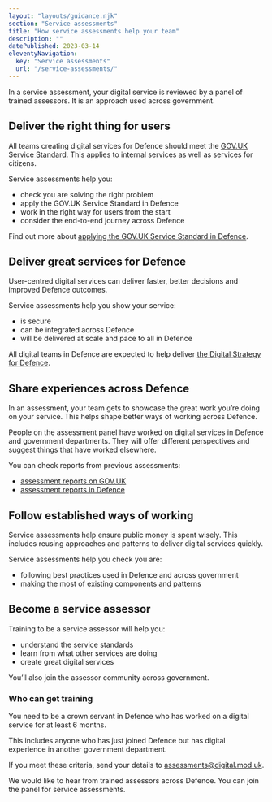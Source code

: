 ```yaml
---
layout: "layouts/guidance.njk"
section: "Service assessments"
title: "How service assessments help your team"
description: ""
datePublished: 2023-03-14
eleventyNavigation:
  key: "Service assessments"
  url: "/service-assessments/"
---
```


In a service assessment, your digital service is reviewed by a panel of trained assessors. It is an approach used across government.

## Deliver the right thing for users 

All teams creating digital services for Defence should meet the [GOV.UK Service Standard](https://www.gov.uk/service-manual/service-standard). This applies to internal services as well as services for citizens. 

Service assessments help you: 

- check you are solving the right problem 
- apply the GOV.UK Service Standard in Defence
- work in the right way for users from the start
- consider the end-to-end journey across Defence

Find out more about [applying the GOV.UK Service Standard in Defence](https://servicemanual.digital.mod.uk/meet-the-standard/).

## Deliver great services for Defence

User-centred digital services can deliver faster, better decisions and improved Defence outcomes. 

Service assessments help you show your service:

- is secure 
- can be integrated across Defence 
- will be delivered at scale and pace to all in Defence

All digital teams in Defence are expected to help deliver [the Digital Strategy for Defence](https://assets.publishing.service.gov.uk/government/uploads/system/uploads/attachment_data/file/990114/20210421_-_MOD_Digital_Strategy_-_Update_-_Final.pdf). 


## Share experiences across Defence

In an assessment, your team gets to showcase the great work you’re doing on your service. This helps shape better ways of working across Defence.

People on the assessment panel have worked on digital services in Defence and  government departments. They will offer different perspectives and suggest things that have worked elsewhere.

You can check reports from previous assessments: 

- [assessment reports on GOV.UK](/service-assessments/service-assessment-reports)
- [assessment reports in Defence](https://www.gov.uk/service-standard-reports)


## Follow established ways of working 

Service assessments help ensure public money is spent wisely. This includes reusing approaches and patterns to deliver digital services quickly.

Service assessments help you check you are:

- following best practices used in Defence and across government  
- making the most of existing components and patterns

## Become a service assessor

Training to be a service assessor will help you: 

- understand the service standards
- learn from what other services are doing
- create great digital services

You’ll also join the assessor community across government. 

### Who can get training

You need to be a crown servant in Defence who has worked on a digital service for at least 6 months. 

This includes anyone who has just joined Defence but has digital experience in another government department. 

If you meet these criteria, send your details to [assessments@digital.mod.uk](mailto:assessments@digital.mod.uk?subject=Service%20assessor%20training). 

We would like to hear from trained assessors across Defence. You can join the panel for service assessments.

